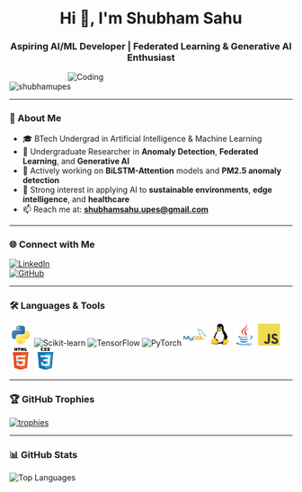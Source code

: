 <h1 align="center">Hi 👋, I'm Shubham Sahu</h1>
<h3 align="center">Aspiring AI/ML Developer | Federated Learning & Generative AI Enthusiast</h3>

<img align="right" alt="Coding" width="400" src="https://cdn.dribbble.com/users/1162077/screenshots/3848914/programmer.gif" />

<p align="left"> 
  <img src="https://komarev.com/ghpvc/?username=shubhamupes&label=Profile%20views&color=0e75b6&style=flat" alt="shubhamupes" /> 
</p>

---

### 🧠 About Me  
- 🎓 BTech Undergrad in Artificial Intelligence & Machine Learning  
- 🔬 Undergraduate Researcher in **Anomaly Detection**, **Federated Learning**, and **Generative AI**  
- 🚀 Actively working on **BiLSTM-Attention** models and **PM2.5 anomaly detection**  
- 🤖 Strong interest in applying AI to **sustainable environments**, **edge intelligence**, and **healthcare**  
- 📫 Reach me at: **shubhamsahu.upes@gmail.com**

---

### 🌐 Connect with Me  
[![LinkedIn](https://img.shields.io/badge/-LinkedIn-blue?logo=linkedin&style=flat-square)](https://www.linkedin.com/in/shubham-sahu-892751262/)  
[![GitHub](https://img.shields.io/badge/-GitHub-black?logo=github&style=flat-square)](https://github.com/shubhamupes)

---

### 🛠️ Languages & Tools  
<p align="left">
  <img src="https://raw.githubusercontent.com/devicons/devicon/master/icons/python/python-original.svg" alt="Python" width="40" height="40"/>
  <img src="https://upload.wikimedia.org/wikipedia/commons/0/05/Scikit_learn_logo_small.svg" alt="Scikit-learn" width="40" height="40"/>
  <img src="https://www.vectorlogo.zone/logos/tensorflow/tensorflow-icon.svg" alt="TensorFlow" width="40" height="40"/>
  <img src="https://pytorch.org/assets/images/pytorch-logo.png" alt="PyTorch" width="40" height="40"/>
  <img src="https://raw.githubusercontent.com/devicons/devicon/master/icons/mysql/mysql-original-wordmark.svg" alt="MySQL" width="40" height="40"/>
  <img src="https://raw.githubusercontent.com/devicons/devicon/master/icons/linux/linux-original.svg" alt="Linux" width="40" height="40"/>
  <img src="https://raw.githubusercontent.com/devicons/devicon/master/icons/java/java-original.svg" alt="Java" width="40" height="40"/>
  <img src="https://raw.githubusercontent.com/devicons/devicon/master/icons/javascript/javascript-original.svg" alt="JavaScript" width="40" height="40"/>
  <img src="https://raw.githubusercontent.com/devicons/devicon/master/icons/html5/html5-original-wordmark.svg" alt="HTML5" width="40" height="40"/>
  <img src="https://raw.githubusercontent.com/devicons/devicon/master/icons/css3/css3-original-wordmark.svg" alt="CSS3" width="40" height="40"/>
</p>

---

### 🏆 GitHub Trophies  
<p align="left">
  <a href="https://github.com/ryo-ma/github-profile-trophy">
    <img src="https://github-profile-trophy.vercel.app/?username=shubhamupes&theme=radical&column=3&margin-w=15&margin-h=15" alt="trophies"/>
  </a>
</p>

---

### 📊 GitHub Stats  
<p align="left">
  <img src="https://github-readme-stats.vercel.app/api/top-langs?username=shubhamupes&show_icons=true&locale=en&layout=compact" alt="Top Languages" />
</p>

